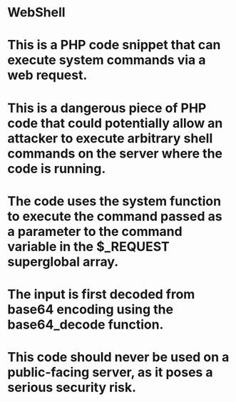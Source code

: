 # WebShell 
# This is a PHP code snippet that can execute system commands via a web request.
# This is a dangerous piece of PHP code that could potentially allow an attacker to execute arbitrary shell commands on the server where the code is running.
# The code uses the system function to execute the command passed as a parameter to the command variable in the $_REQUEST superglobal array.
# The input is first decoded from base64 encoding using the base64_decode function. 
# This code should never be used on a public-facing server, as it poses a serious security risk.
